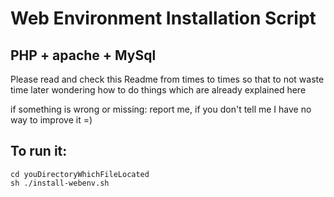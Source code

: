 # Web Environment Installation Script
## PHP + apache + MySql

Please read and check this Readme from times to times so that
to not waste time later wondering how to do things which are
already explained here

if something is wrong or missing: report me, if you don't tell me
I have no way to improve it =)

## To run it:
```
cd youDirectoryWhichFileLocated
sh ./install-webenv.sh
